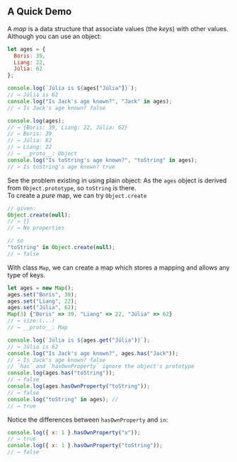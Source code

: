 ## A Quick Demo

A _map_ is a data structure that associate values (the _keys_) with other values.
Although you can use an object:

```javascript
let ages = {
  Boris: 39,
  Liang: 22,
  Júlia: 62
};

console.log(`Júlia is ${ages["Júlia"]}`);
// → Júlia is 62
console.log("Is Jack's age known?", "Jack" in ages);
// → Is Jack's age known? false

console.log(ages);
// → {Boris: 39, Liang: 22, Júlia: 62}
// → Boris: 39
// → Júlia: 62
// → Liang: 22
// → __proto__: Object
console.log("Is toString's age known?", "toString" in ages);
// → Is toString's age known? true
```

See the problem existing in using plain object:
As the `ages` object is derived from `Object.prototype`, so `toString` is there.  
To create a _pure_ map, we can try `Object.create`

```javascript
// given:
Object.create(null);
// → {}
// → No properties

// so
"toString" in Object.create(null);
// → false
```

With class `Map`, we can create a map which stores a mapping and allows any type of keys.

```javascript
let ages = new Map();
ages.set("Boris", 39);
ages.set("Liang", 22);
ages.set("Júlia", 62);
Map(3) {"Boris" => 39, "Liang" => 22, "Júlia" => 62}
// → size:(...)
// → __proto__: Map

console.log(`Júlia is ${ages.get("Júlia")}`);
// → Júlia is 62
console.log("Is Jack's age known?", ages.has("Jack"));
// → Is Jack's age known? false
// `has` and `hasOwnProperty` ignore the object's prototype
console.log(ages.has("toString"));
// → false
console.log(ages.hasOwnProperty("toString"));
// → false
console.log("toString" in ages); //
// → true
```

Notice the differences between `hasOwnProperty` and `in`:

```javascript
console.log({ x: 1 }.hasOwnProperty("x"));
// → true
console.log({ x: 1 }.hasOwnProperty("toString"));
// → false
```
